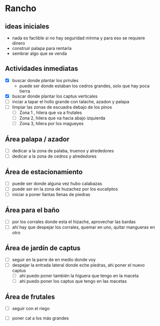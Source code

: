 # Rancho

## ideas iniciales
- nada es factible si no hay seguridad mínma y para eso se requiere dinero
- construir palapa para rentarla
- sembrar algo que se venda

## Actividades inmediatas
- [x] buscar donde plantar los prirules
	- puede ser donde estaban los cedros grandes, solo que hay poca tierra
- [x] buscar donde plantar los captus verticales
- [ ] inciar a tapar el hollo grande con talache, azadon y palapa
- [ ] limpiar las zonas de escuadra debajo de los pinos
	- [ ] Zona 1 , hilera que va a frutales
	- [ ] Zona 2, hilera que va hacia abajo izquierda
	- [ ] Zona 3, hilera por los magueyes

## Área palapa / azador
- [ ] dedicar a la zona de palaba, truenos y alrededores
- [ ] dedicar a la zona de cedros y alrededores

## Área de estacionamiento
- [ ] puede ser donde alguna vez hubo calabazas
- [ ] puede ser en la zona de huzachez por los eucaliptos
- [ ] iniciar a poner llantas llenas de piedras

## Área para el baño
- [ ] por los corrales donde esta el hizache, aprovechar las bardas
- [ ] ahí hay que despejar los corrales, quemar en uno, quitar mangueras en otro

## Área de jardín de captus
- [ ] seguir en la parre de en medio donde voy
- [ ] despejar la entrada lateral donde eche piedras, ahí poner el nuevo captus
	- [ ] ahí puedo poner también la higuera que tengo en la maceta
	- [ ] ahí puedo poner los captus que tengo en las macetas

## Área de frutales
- [ ] seguir con el riego
- [ ] poner cal a los más grandes


